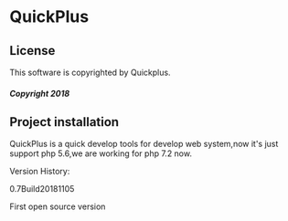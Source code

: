 # QuickPlus 

## License

This software is copyrighted by Quickplus.

##### Copyright 2018

## Project installation 

QuickPlus is a quick develop tools for develop web system,now it's just support php 5.6,we are working for php 7.2 now.

Version History:

0.7Build20181105

First open source version

